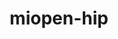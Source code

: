 ---
title: "miopen-hip"
layout: cache
categories: [package, develop]
meta: {"compilers": ["gcc@13.2.0"], "num_specs": 40, "num_specs_by_stack": {"ml-linux-x86_64-rocm": 40, "root": 40}, "oss": ["ubuntu24.04"], "platforms": ["linux"], "stacks": ["ml-linux-x86_64-rocm", "root"], "targets": ["x86_64_v3"], "versions": ["6.1.2", "6.3.3", "6.4.0"]}
spec_details: [{"compiler": "gcc@13.2.0", "hash": "26kncm5u3zmjpheadxnofgfg442uoqjx", "os": "ubuntu24.04", "platform": "linux", "size": "-", "stacks": ["ml-linux-x86_64-rocm", "root"], "target": "x86_64_v3", "variants": ["~asan", "build_system=cmake", "build_type=Release", "~ck", "generator=make", "~ipo", "patches:=3001a90"], "versions": ["6.3.3"]}, {"compiler": "gcc@13.2.0", "hash": "2q7tihtt4w4yctcyzlu4juthawa6aoka", "os": "ubuntu24.04", "platform": "linux", "size": "-", "stacks": ["ml-linux-x86_64-rocm", "root"], "target": "x86_64_v3", "variants": ["~asan", "build_system=cmake", "build_type=Release", "+ck", "generator=make", "~ipo", "patches:=ea17b87"], "versions": ["6.1.2"]}, {"compiler": "gcc@13.2.0", "hash": "3s2usbfoxydpcyzm727h47qk3mbj36s7", "os": "ubuntu24.04", "platform": "linux", "size": "-", "stacks": ["ml-linux-x86_64-rocm", "root"], "target": "x86_64_v3", "variants": ["~asan", "build_system=cmake", "build_type=Release", "~ck", "generator=make", "~ipo", "patches:=f8aea66"], "versions": ["6.3.3"]}, {"compiler": "gcc@13.2.0", "hash": "54ahw3ngwyeezxo3hqdcrdkfuodkp35k", "os": "ubuntu24.04", "platform": "linux", "size": "-", "stacks": ["ml-linux-x86_64-rocm", "root"], "target": "x86_64_v3", "variants": ["~asan", "build_system=cmake", "build_type=Release", "~ck", "generator=make", "~ipo", "patches:=f8aea66"], "versions": ["6.3.3"]}, {"compiler": "gcc@13.2.0", "hash": "5pzkdk6vaivbncm7zburedivvmtkzjoa", "os": "ubuntu24.04", "platform": "linux", "size": "-", "stacks": ["ml-linux-x86_64-rocm", "root"], "target": "x86_64_v3", "variants": ["~asan", "build_system=cmake", "build_type=Release", "+ck", "generator=make", "~ipo", "patches:=ea17b87"], "versions": ["6.1.2"]}, {"compiler": "gcc@13.2.0", "hash": "6cluml5ihind6hwwc3zpuuak7rjsg262", "os": "ubuntu24.04", "platform": "linux", "size": "-", "stacks": ["ml-linux-x86_64-rocm", "root"], "target": "x86_64_v3", "variants": ["~asan", "build_system=cmake", "build_type=Release", "+ck", "generator=make", "~ipo", "patches:=ea17b87"], "versions": ["6.1.2"]}, {"compiler": "gcc@13.2.0", "hash": "6hz3ale6viuj22t42773htgccbgtcdi2", "os": "ubuntu24.04", "platform": "linux", "size": "-", "stacks": ["ml-linux-x86_64-rocm", "root"], "target": "x86_64_v3", "variants": ["~asan", "build_system=cmake", "build_type=Release", "+ck", "generator=make", "~ipo", "patches:=ea17b87"], "versions": ["6.1.2"]}, {"compiler": "gcc@13.2.0", "hash": "6zznliyp3z6ganoyeuxip3dv4ydu3mbx", "os": "ubuntu24.04", "platform": "linux", "size": "-", "stacks": ["ml-linux-x86_64-rocm", "root"], "target": "x86_64_v3", "variants": ["~asan", "build_system=cmake", "build_type=Release", "+ck", "generator=make", "~ipo", "patches:=ea17b87"], "versions": ["6.1.2"]}, {"compiler": "gcc@13.2.0", "hash": "7mlrhiinwywakkzfjz32i3tnjzmo65kc", "os": "ubuntu24.04", "platform": "linux", "size": "-", "stacks": ["ml-linux-x86_64-rocm", "root"], "target": "x86_64_v3", "variants": ["~asan", "build_system=cmake", "build_type=Release", "+ck", "generator=make", "~ipo", "patches:=ea17b87"], "versions": ["6.1.2"]}, {"compiler": "gcc@13.2.0", "hash": "cp5icui5lu3izjppyajkpzklsvrme2np", "os": "ubuntu24.04", "platform": "linux", "size": "-", "stacks": ["ml-linux-x86_64-rocm", "root"], "target": "x86_64_v3", "variants": ["~asan", "build_system=cmake", "build_type=Release", "~ck", "generator=make", "~ipo", "patches:=3001a90"], "versions": ["6.3.3"]}, {"compiler": "gcc@13.2.0", "hash": "d3birstd5kh5264zlslniifrt3hf3zhl", "os": "ubuntu24.04", "platform": "linux", "size": "-", "stacks": ["ml-linux-x86_64-rocm", "root"], "target": "x86_64_v3", "variants": ["~asan", "build_system=cmake", "build_type=Release", "~ck", "generator=make", "~ipo", "patches:=f8aea66"], "versions": ["6.3.3"]}, {"compiler": "gcc@13.2.0", "hash": "eiomkmgezv3xmlqahsbsbopa23racnpq", "os": "ubuntu24.04", "platform": "linux", "size": "-", "stacks": ["ml-linux-x86_64-rocm", "root"], "target": "x86_64_v3", "variants": ["~asan", "build_system=cmake", "build_type=Release", "+ck", "generator=make", "~ipo", "patches:=ea17b87"], "versions": ["6.1.2"]}, {"compiler": "gcc@13.2.0", "hash": "ev2eulqqzhcbnk4nugfiwplyusaipewi", "os": "ubuntu24.04", "platform": "linux", "size": "-", "stacks": ["ml-linux-x86_64-rocm", "root"], "target": "x86_64_v3", "variants": ["~asan", "build_system=cmake", "build_type=Release", "~ck", "generator=make", "~ipo", "patches:=3001a90"], "versions": ["6.4.0"]}, {"compiler": "gcc@13.2.0", "hash": "ewvzil3fvgby3o4bo36qtjt4w7posfam", "os": "ubuntu24.04", "platform": "linux", "size": "-", "stacks": ["ml-linux-x86_64-rocm", "root"], "target": "x86_64_v3", "variants": ["~asan", "build_system=cmake", "build_type=Release", "~ck", "generator=make", "~ipo", "patches:=3001a90"], "versions": ["6.4.0"]}, {"compiler": "gcc@13.2.0", "hash": "fe2acooeaxbun4czugnradjt6izk3fpr", "os": "ubuntu24.04", "platform": "linux", "size": "-", "stacks": ["ml-linux-x86_64-rocm", "root"], "target": "x86_64_v3", "variants": ["~asan", "build_system=cmake", "build_type=Release", "~ck", "generator=make", "~ipo", "patches:=f8aea66"], "versions": ["6.3.3"]}, {"compiler": "gcc@13.2.0", "hash": "gaypfvmsn2o4rkuo56qhlfmtl4yv5gyt", "os": "ubuntu24.04", "platform": "linux", "size": "-", "stacks": ["ml-linux-x86_64-rocm", "root"], "target": "x86_64_v3", "variants": ["~asan", "build_system=cmake", "build_type=Release", "+ck", "generator=make", "~ipo", "patches:=ea17b87"], "versions": ["6.1.2"]}, {"compiler": "gcc@13.2.0", "hash": "h4e7zbh73vbs54x4mj3vxdukalxga6ty", "os": "ubuntu24.04", "platform": "linux", "size": "-", "stacks": ["ml-linux-x86_64-rocm", "root"], "target": "x86_64_v3", "variants": ["~asan", "build_system=cmake", "build_type=Release", "~ck", "generator=make", "~ipo", "patches:=3001a90"], "versions": ["6.4.0"]}, {"compiler": "gcc@13.2.0", "hash": "hhaw2vgsprtzrtirz7iztnba3nj5e6ad", "os": "ubuntu24.04", "platform": "linux", "size": "-", "stacks": ["ml-linux-x86_64-rocm", "root"], "target": "x86_64_v3", "variants": ["~asan", "build_system=cmake", "build_type=Release", "+ck", "generator=make", "~ipo", "patches:=ea17b87"], "versions": ["6.1.2"]}, {"compiler": "gcc@13.2.0", "hash": "hl4ko3alfrqokb7c2v4dvehripfdkafv", "os": "ubuntu24.04", "platform": "linux", "size": "-", "stacks": ["ml-linux-x86_64-rocm", "root"], "target": "x86_64_v3", "variants": ["~asan", "build_system=cmake", "build_type=Release", "+ck", "generator=make", "~ipo", "patches:=ea17b87"], "versions": ["6.1.2"]}, {"compiler": "gcc@13.2.0", "hash": "hwtvqq4hqp7kf6qbhb4dxlqdhvk5e75n", "os": "ubuntu24.04", "platform": "linux", "size": "-", "stacks": ["ml-linux-x86_64-rocm", "root"], "target": "x86_64_v3", "variants": ["~asan", "build_system=cmake", "build_type=Release", "~ck", "generator=make", "~ipo", "patches:=3001a90"], "versions": ["6.3.3"]}, {"compiler": "gcc@13.2.0", "hash": "i667xyxpxtrjprg66zjvuoekaorfy2mb", "os": "ubuntu24.04", "platform": "linux", "size": "-", "stacks": ["ml-linux-x86_64-rocm", "root"], "target": "x86_64_v3", "variants": ["~asan", "build_system=cmake", "build_type=Release", "+ck", "generator=make", "~ipo", "patches:=ea17b87"], "versions": ["6.1.2"]}, {"compiler": "gcc@13.2.0", "hash": "jrwgdr37ad5yvmtgpe4u2sdijjgduali", "os": "ubuntu24.04", "platform": "linux", "size": "-", "stacks": ["ml-linux-x86_64-rocm", "root"], "target": "x86_64_v3", "variants": ["~asan", "build_system=cmake", "build_type=Release", "+ck", "generator=make", "~ipo", "patches:=ea17b87"], "versions": ["6.1.2"]}, {"compiler": "gcc@13.2.0", "hash": "ljsmnjst5dhfdtjb62kawv7yshcwkys6", "os": "ubuntu24.04", "platform": "linux", "size": "-", "stacks": ["ml-linux-x86_64-rocm", "root"], "target": "x86_64_v3", "variants": ["~asan", "build_system=cmake", "build_type=Release", "~ck", "generator=make", "~ipo", "patches:=f8aea66"], "versions": ["6.3.3"]}, {"compiler": "gcc@13.2.0", "hash": "lkkbyairjwetjb6svmschfuz4kvdojqf", "os": "ubuntu24.04", "platform": "linux", "size": "-", "stacks": ["ml-linux-x86_64-rocm", "root"], "target": "x86_64_v3", "variants": ["~asan", "build_system=cmake", "build_type=Release", "+ck", "generator=make", "~ipo", "patches:=ea17b87"], "versions": ["6.1.2"]}, {"compiler": "gcc@13.2.0", "hash": "lswo2at52x3ro3iwxpghw3ksmobf7eqs", "os": "ubuntu24.04", "platform": "linux", "size": "-", "stacks": ["ml-linux-x86_64-rocm", "root"], "target": "x86_64_v3", "variants": ["~asan", "build_system=cmake", "build_type=Release", "+ck", "generator=make", "~ipo", "patches:=ea17b87"], "versions": ["6.1.2"]}, {"compiler": "gcc@13.2.0", "hash": "lzphtrtirl4ptwgy6fknf35xlo52abjv", "os": "ubuntu24.04", "platform": "linux", "size": "-", "stacks": ["ml-linux-x86_64-rocm", "root"], "target": "x86_64_v3", "variants": ["~asan", "build_system=cmake", "build_type=Release", "+ck", "generator=make", "~ipo", "patches:=ea17b87"], "versions": ["6.1.2"]}, {"compiler": "gcc@13.2.0", "hash": "mcolxwl7lxpm62vsm6d4jfjvfigsv547", "os": "ubuntu24.04", "platform": "linux", "size": "-", "stacks": ["ml-linux-x86_64-rocm", "root"], "target": "x86_64_v3", "variants": ["~asan", "build_system=cmake", "build_type=Release", "~ck", "generator=make", "~ipo", "patches:=f8aea66"], "versions": ["6.3.3"]}, {"compiler": "gcc@13.2.0", "hash": "mipblzml5x5fydl4g47yhacp252drhwb", "os": "ubuntu24.04", "platform": "linux", "size": "-", "stacks": ["ml-linux-x86_64-rocm", "root"], "target": "x86_64_v3", "variants": ["~asan", "build_system=cmake", "build_type=Release", "+ck", "generator=make", "~ipo", "patches:=ea17b87"], "versions": ["6.1.2"]}, {"compiler": "gcc@13.2.0", "hash": "nf2gfjvp5jwmm3l63bog4fvarxompz2r", "os": "ubuntu24.04", "platform": "linux", "size": "-", "stacks": ["ml-linux-x86_64-rocm", "root"], "target": "x86_64_v3", "variants": ["~asan", "build_system=cmake", "build_type=Release", "+ck", "generator=make", "~ipo", "patches:=ea17b87"], "versions": ["6.1.2"]}, {"compiler": "gcc@13.2.0", "hash": "nigjxc74tfpoq5ex3kykbivhnczlwxrn", "os": "ubuntu24.04", "platform": "linux", "size": "-", "stacks": ["ml-linux-x86_64-rocm", "root"], "target": "x86_64_v3", "variants": ["~asan", "build_system=cmake", "build_type=Release", "~ck", "generator=make", "~ipo", "patches:=f8aea66"], "versions": ["6.3.3"]}, {"compiler": "gcc@13.2.0", "hash": "ovuep35h7dustfk2dz4rtfwxodjqnjmd", "os": "ubuntu24.04", "platform": "linux", "size": "-", "stacks": ["ml-linux-x86_64-rocm", "root"], "target": "x86_64_v3", "variants": ["~asan", "build_system=cmake", "build_type=Release", "~ck", "generator=make", "~ipo", "patches:=f8aea66"], "versions": ["6.3.3"]}, {"compiler": "gcc@13.2.0", "hash": "p2rdjocpj4raybidl5cbfs7qhjyfqhr5", "os": "ubuntu24.04", "platform": "linux", "size": "-", "stacks": ["ml-linux-x86_64-rocm", "root"], "target": "x86_64_v3", "variants": ["~asan", "build_system=cmake", "build_type=Release", "+ck", "generator=make", "~ipo", "patches:=ea17b87"], "versions": ["6.1.2"]}, {"compiler": "gcc@13.2.0", "hash": "qwcbiaug5svpemhvwxtufe76wxaxjioi", "os": "ubuntu24.04", "platform": "linux", "size": "-", "stacks": ["ml-linux-x86_64-rocm", "root"], "target": "x86_64_v3", "variants": ["~asan", "build_system=cmake", "build_type=Release", "+ck", "generator=make", "~ipo", "patches:=ea17b87"], "versions": ["6.1.2"]}, {"compiler": "gcc@13.2.0", "hash": "tovxlni3bdpuxyagq3hx366g7en6keft", "os": "ubuntu24.04", "platform": "linux", "size": "-", "stacks": ["ml-linux-x86_64-rocm", "root"], "target": "x86_64_v3", "variants": ["~asan", "build_system=cmake", "build_type=Release", "+ck", "generator=make", "~ipo", "patches:=ea17b87"], "versions": ["6.1.2"]}, {"compiler": "gcc@13.2.0", "hash": "uoq733nv4q64ov4ipixj52mm34kq4x4x", "os": "ubuntu24.04", "platform": "linux", "size": "-", "stacks": ["ml-linux-x86_64-rocm", "root"], "target": "x86_64_v3", "variants": ["~asan", "build_system=cmake", "build_type=Release", "~ck", "generator=make", "~ipo", "patches:=f8aea66"], "versions": ["6.3.3"]}, {"compiler": "gcc@13.2.0", "hash": "ux6uglivttesdqykiw772a2f4xec7eym", "os": "ubuntu24.04", "platform": "linux", "size": "-", "stacks": ["ml-linux-x86_64-rocm", "root"], "target": "x86_64_v3", "variants": ["~asan", "build_system=cmake", "build_type=Release", "~ck", "generator=make", "~ipo", "patches:=f8aea66"], "versions": ["6.3.3"]}, {"compiler": "gcc@13.2.0", "hash": "wr56gcupzkizclp3tbbahgwa2yikpwbh", "os": "ubuntu24.04", "platform": "linux", "size": "-", "stacks": ["ml-linux-x86_64-rocm", "root"], "target": "x86_64_v3", "variants": ["~asan", "build_system=cmake", "build_type=Release", "~ck", "generator=make", "~ipo", "patches:=3001a90"], "versions": ["6.4.0"]}, {"compiler": "gcc@13.2.0", "hash": "yv3da65le3eqgtsftpisgmcoh633m3fi", "os": "ubuntu24.04", "platform": "linux", "size": "-", "stacks": ["ml-linux-x86_64-rocm", "root"], "target": "x86_64_v3", "variants": ["~asan", "build_system=cmake", "build_type=Release", "+ck", "generator=make", "~ipo", "patches:=ea17b87"], "versions": ["6.1.2"]}, {"compiler": "gcc@13.2.0", "hash": "zkc7zipfdmzchiaatcapjv4ixdr7imqr", "os": "ubuntu24.04", "platform": "linux", "size": "-", "stacks": ["ml-linux-x86_64-rocm", "root"], "target": "x86_64_v3", "variants": ["~asan", "build_system=cmake", "build_type=Release", "~ck", "generator=make", "~ipo", "patches:=3001a90"], "versions": ["6.3.3"]}, {"compiler": "gcc@13.2.0", "hash": "zmhvhbtnipufkueas7kbdohjtuzkj5c5", "os": "ubuntu24.04", "platform": "linux", "size": "-", "stacks": ["ml-linux-x86_64-rocm", "root"], "target": "x86_64_v3", "variants": ["~asan", "build_system=cmake", "build_type=Release", "+ck", "generator=make", "~ipo", "patches:=ea17b87"], "versions": ["6.1.2"]}]
---